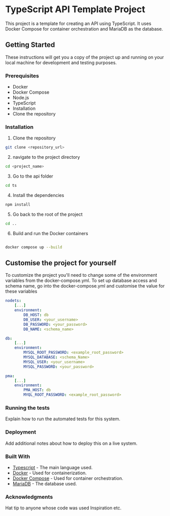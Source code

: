 <!-- GENERATE A README FOR A TYPESCRIPT API TEMPLATE PROJECT that use docker compose & a maria DB -->

# TypeScript API Template Project
This project is a template for creating an API using TypeScript. It uses Docker Compose for container orchestration and MariaDB as the database.

## Getting Started
These instructions will get you a copy of the project up and running on your local machine for development and testing purposes.


### Prerequisites
- Docker
- Docker Compose
- Node.js
- TypeScript
- Installation
- Clone the repository

### Installation
1. Clone the repository

``` sh
git clone <repository_url>
```

2. navigate to the project directory

``` sh
cd <project_name>
```

3. Go to the api folder
``` sh
cd ts
```

4. Install the dependencies
```sh
npm install
```
5. Go back to the root of the project
```sh
cd ..
```

6. Build and run the Docker containers
``` sh

docker compose up --build
```

## Customise the project for yourself

To customize the project you'll need to change some of the environment variables from the docker-compose.yml. 
To set up database access and schema name, go into the docker-compose.yml and customise the value for these variables 
```yml
nodets:
    [...]
    environment: 
        DB_HOST: db
        DB_USER: <your_username>
        DB_PASSWORD: <your_password>
        DB_NAME: <schema_name>

db:
    [...]
    environment:
        MYSQL_ROOT_PASSWORD: <example_root_password>
        MYSQL_DATABASE: <schema_Name>
        MYSQL_USER: <your_username>
        MYSQL_PASSWORD: <your_password>

pma:
    [...]
    environment:
        PMA_HOST: db
        MYQL_ROOT_PASSWORD: <example_root_password>


```


### Running the tests
Explain how to run the automated tests for this system.

### Deployment
Add additional notes about how to deploy this on a live system.

### Built With
- [Typescript](https://www.typescriptlang.org/) - The main language used.
- [Docker](https://www.docker.com/) - Used for containerization.
- [Docker Compose](https://docs.docker.com/compose/) - Used for container orchestration.
- [MariaDB](https://mariadb.org) - The database used.

<!-- ### Contributing
Please read CONTRIBUTING.md for details on our code of conduct, and the process for submitting pull requests to us.

### License
This project is licensed under the MIT License - see the LICENSE.md file for details. -->

### Acknowledgments
Hat tip to anyone whose code was used
Inspiration
etc.